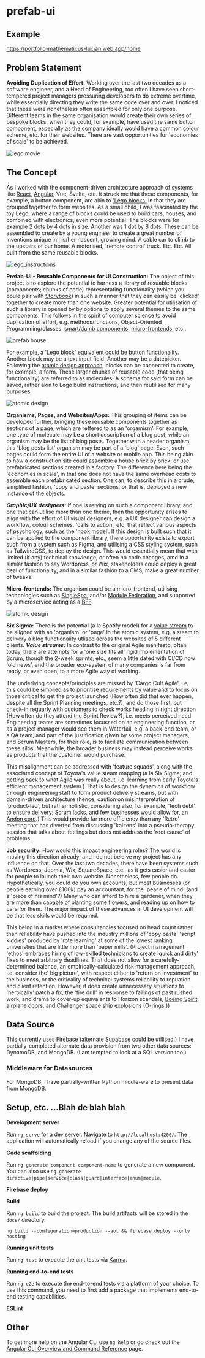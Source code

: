 # prefab-ui

## Example

https://portfolio-mathematicus-lucian.web.app/home

## Problem Statement

**Avoiding Duplication of Effort:** Working over the last two decades as a software engineer, and a Head of Engineering, too often I have seen short-tempered project managers pressuring developers to do extreme overtime, while essentially directing they write the same code over and over. I noticed that these were nonetheless often assembled for only one purpose. Different teams in the same organisation would create their own series of bespoke blocks, when they could, for example, have used the same button component, especially as the company ideally would have a common colour scheme, etc. for their websites. There are vast opportunities for 'economies of scale' to be achieved.

![lego movie](./src/assets/imgs/lego.jpeg)

## The Concept

As I worked with the component-driven architecture approach of systems like [React](https://react.dev/), [Angular](https://angular.io/), Vue, Svelte, etc. it struck me that these components, for example, a button component, are akin to ['Lego blocks'](https://en.wikipedia.org/wiki/Lego) in that they are grouped together to form websites. As a small child, I was fascinated by the toy Lego, where a range of blocks could be used to build cars, houses, and combined with electronics, even more potential. The blocks were for example 2 dots by 4 dots in size. Another was 1 dot by 8 dots. These can be assembled to create by a young engineer to create a great number of inventions unique in his/her nascent, growing mind. A cable car to climb to the upstairs of our home. A motorised, 'remote control' truck. Etc. Etc. All built from the same reusable blocks.

![lego_instructions](./src/assets/imgs/lego_instructions.png)

**Prefab-UI - Reusable Components for UI Construction:** The object of this project is to explore the potential to harness a library of resuable blocks (components; chunks of code) representating functionality (which you could pair with [Storybook](https://storybook.js.org/)) in such a manner that they can easily be 'clicked' together to create more than one website. Greater potential for utilisation of such a library is opened by by options to apply several themes to the same components. This follows in the spirit of computer science to avoid duplication of effort, e.g. methods/functions, Object-Oriented Programming/classes, [smart/dumb components](https://www.jetbrains.com/guide/javascript/tutorials/react_typescript_tdd/presentation_components/), [micro-frontends](https://martinfowler.com/articles/micro-frontends.html), etc.. 

![prefab house](./src/assets/imgs/atomic-design.png)

For example, a 'Lego block' equivalent could be button functionality. Another block may be a text input field. Another may be a datepicker. Following the [atomic design approach](https://bradfrost.com/blog/post/atomic-web-design/), blocks can be connected to create, for example, a form. These larger chunks of reusable code (that being functionality) are referred to as molecules. A schema for said form can be saved, rather akin to Lego build instructions, and then reutilised for many purposes.

![atomic design](./src/assets/imgs/prefab-house.png)

**Organisms, Pages, and Websites/Apps:** This grouping of items can be developed further, bringing these reusable components together as sections of a page, which are reffered to as an 'orgamism'. For example, one type of molecule may be a short description of a blog post, while an organism may be the list of blog posts. Together with a header organism, this 'blog posts list' organism may be part of a 'blog' page. Even, such pages could form the entire UI of a website or mobile app. This being akin to how a construction site could assemble a house brick by brick, or use prefabricated sections created in a factory. The difference here being the 'economies in scale', in that one does not have the same overhead costs to assemble each prefabricated section. One can, to describe this in a crude, simplified fashion, 'copy and paste' sections, or that is, deployed a new instance of the objects.

***Graphic/UX designers:*** If one is relying on such a component library, and one that can utilise more than one theme, then the opportunity arises to align with the effort of UI visual designers, e.g. a UX designer can design a workflow, colour schemes, 'calls to action', etc. that reflect various aspects of psychology, such as the 'hook model'. If this design is built such that it can be applied to the component library, there opportunity exists to export such from a system such as Figma, and utilising a CSS styling system, such as TailwindCSS, to deploy the design. This would essentially mean that with limited (if any) technical knowledge, or often no code changes, amd in a similar fashion to say Wordpress, or Wix, stakeholders could deploy a great deal of functionality, and in a similar fashion to a CMS, make a great number of tweaks.

**Micro-frontends:** The organism could be a micro-frontend, utilising technologies such as [SingleSpa](https://single-spa.js.org/), and/or [Module Federation](https://webpack.js.org/concepts/module-federation/), and supported by a microservice acting as a [BFF](https://aws.amazon.com/blogs/mobile/backends-for-frontends-pattern/). 

![atomic design](./src/assets/imgs/value-stream-mapping.png)

**Six Sigma:** There is the potential (a la Spotify model) for a [value stream](https://en.wikipedia.org/wiki/Value-stream_mapping) to be aligned with an 'organism' or 'page' in the atomic system, e.g. a steam to delivery a blog functionality utlised across the websites of 5 different clients. ***Value streams:*** In contrast to the original Agile manifesto, often today, there are attempts for a 'one size fits all' rigid implementation of Scrum, though the 2-week sprints, etc., seem a little dated with CI/CD now 'old news', and the broader eco-system of many companies is far from ready, or even open, to a more Agile way of working. 

The underlying concepts/principles are missed by 'Cargo Cult Agile', i.e, this could be simplied as to prioritise requirements by value and to focus on those critical to get the project launched (How often did that ever happen, despite all the Sprint Planning meetings, etc.?), and do those first, but check-in reguarly with customers to check works heading in right direction (How often do they attend the Sprint Review?), i.e. meets perceived need Engineering teams are sometimes focussed on an engineering function, or as a project manager would see them in Waterfall, e.g. a back-end team, or a QA team, and part of the justification given by some project managers, and Scrum Masters, for their role, is to faciliate communication between these silos. Meanwhile, the broader business may instead perceive works as products that the customer would purchase. 

This misalignment can be addressed with 'feature squads', along with the associated concept of Toyota's value steam mapping (a la Six Sigma; and getting back to what Agile was really about, i.e. learning from early Toyota's efficient management system.) That is to design the dynamics of workflow through engineering staff to form product delivery streams, but with domain-driven architecture (hence, caution on misinterpretation of 'product-led', but rather hollistic, considering also, for example, 'tech debt' to ensure delivery; Scrum lacks, and few businesses would allow for, an [Andon cord](https://en.wikipedia.org/wiki/Andon_(manufacturing)).) This would provide far more efficiency than any 'Retro' meeting that has diverted from discussing 'kaizens' into a pseudo-therapy session that talks about feelings but does not address the 'root cause' of problems. 

**Job security:** How would this impact engineering roles? The world is moving this direction already, and I do not beleive my project has any influence on that. Over the last two decades, there have been systems such as Wordpress, Joomla, Wix, SquareSpace, etc., as it gets easier and easier for people to launch their own website. Nonetheless, few people do. Hypothetically, you could do you own accounts, but most businesses (or people earning over £100k) pay an accountant, for the 'peace of mind' (and a 'piece of his mind'?) Many who can afford to hire a gardener, when they are more than capable of planting some flowers, and reading up on how to care for them. The major impact of these advances in UI development will be that less skills would be required. 

This being in a market where consultancies focused on head count rather than reliability have pushed into the industry millions of 'copy pasta' 'script kiddies' produced by 'rote learning' at some of the lowest ranking univeristies that are little more than 'paper mills'. (Project management 'ethos' embraces hiring of low-skilled technicians to create 'quick and dirty' fixes to meet arbitrary deadlines. That does not allow for a carefully-determined balance, an empirically-calculated risk management approach, i.e. consider the' big picture', with respect either to 'return on investment' to the business, or the criticality of technical systems reliability to repuation and client retention. However, it does create unnecessary situations to 'heroically' patch a fix, the 'fire drill' in response to failings of past rushed work, and drama to cover-up equivalents to Horizon scandals, [Boeing Spirit airplane doors](https://www.reuters.com/business/aerospace-defense/united-airlines-finds-loose-bolts-boeing-737-max-planes-2024-01-08/), and Challenger space ship explosions (O-rings.))

## Data Source

This currently uses Firebase (alternate Supabase could be utilised.) I have partially-completed alternate data provision from two other data sources: DynamoDB, and MongoDB. (I am tempted to look at a SQL version too.) 

### Middleware for Datasources

For MongoDB, I have partially-written Python middle-ware to present data from MongoDB. 

## Setup, etc. ...Blah de blah blah

**Development server**

Run `ng serve` for a dev server. Navigate to `http://localhost:4200/`. The application will automatically reload if you change any of the source files.

**Code scaffolding**

Run `ng generate component component-name` to generate a new component. You can also use `ng generate directive|pipe|service|class|guard|interface|enum|module`.

**Firebase deploy**

**Build**

Run `ng build` to build the project. The build artifacts will be stored in the `docs/` directory.

`` ng build --configuration=production --aot && firebase deploy --only hosting ``

**Running unit tests**

Run `ng test` to execute the unit tests via [Karma](https://karma-runner.github.io).

**Running end-to-end tests**

Run `ng e2e` to execute the end-to-end tests via a platform of your choice. To use this command, you need to first add a package that implements end-to-end testing capabilities.

**ESLint**

## Other

To get more help on the Angular CLI use `ng help` or go check out the [Angular CLI Overview and Command Reference](https://angular.io/cli) page.
